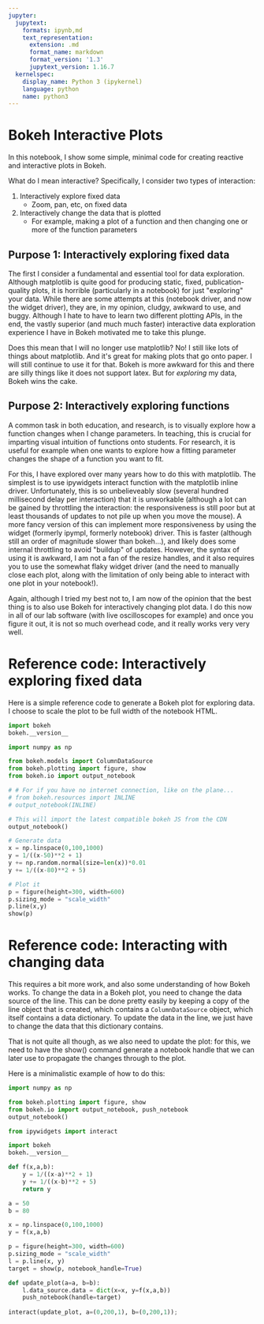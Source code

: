 ```yaml
---
jupyter:
  jupytext:
    formats: ipynb,md
    text_representation:
      extension: .md
      format_name: markdown
      format_version: '1.3'
      jupytext_version: 1.16.7
  kernelspec:
    display_name: Python 3 (ipykernel)
    language: python
    name: python3
---
```


# Bokeh Interactive Plots

In this notebook, I show some simple, minimal code for creating reactive and interactive plots in Bokeh. 

What do I mean interactive? Specifically, I consider two types of interaction: 

1. Interactively explore fixed data
    * Zoom, pan, etc, on fixed data
2. Interactively change the data that is plotted
    * For example, making a plot of a function and then changing one or more of the function parameters
    
## Purpose 1: Interactively exploring fixed data

The first I consider a fundamental and essential tool for data exploration. Although matplotlib is quite good for producing static, fixed, publication-quality plots, it is horrible (particularly in a notebook) for just "exploring" your data. While there are some attempts at this (notebook driver, and now the widget driver), they are, in my opinion, cludgy, awkward to use, and buggy. Although I hate to have to learn two different plotting APIs, in the end, the vastly superior (and much much faster) interactive data exploration experience I have in Bokeh motivated me to take this plunge. 

Does this mean that I will no longer use matplotlib? No! I still like lots of things about matplotlib. And it's great for making plots that go onto paper. I will still continue to use it for that. Bokeh is more awkward for this and there are silly things like it does not support latex. But for *exploring* my data, Bokeh wins the cake. 

## Purpose 2: Interactively exploring functions

A common task in both education, and research, is to visually explore how a function changes when I change parameters. In teaching, this is crucial for imparting visual intuition of functions onto students. For research, it is useful for example when one wants to explore how a fitting parameter changes the shape of a function you want to fit. 

For this, I have explored over many years how to do this with matplotlib. The simplest is to use ipywidgets interact function with the matplotlib inline driver. Unfortunately, this is so unbelieveably slow (several hundred millisecond delay per interaction) that it is unworkable (although a lot can be gained by throttling the interaction: the responsiveness is still poor but at least thousands of updates to not pile up when you move the mouse). A more fancy version of this can implement more responsiveness by using the widget (formerly ipympl, formerly notebook) driver. This is faster (although still an order of magnitude slower than bokeh...), and likely does some internal throttling to avoid "buildup" of updates. However, the syntax of using it is awkward, I am not a fan of the resize handles, and it also requires you to use the somewhat flaky widget driver (and the need to manually close each plot, along with the limitation of only being able to interact with one plot in your notebook!). 

Again, although I tried my best not to, I am now of the opinion that the best thing is to also use Bokeh for interactively changing plot data. I do this now in all of our lab software (with live oscilloscopes for example) and once you figure it out, it is not so much overhead code, and it really works very very well. 


# Reference code: Interactively exploring fixed data

Here is a simple reference code to generate a Bokeh plot for exploring data. I choose to scale the plot to be full width of the notebook HTML. 

```python
import bokeh
bokeh.__version__
```

```python
import numpy as np

from bokeh.models import ColumnDataSource
from bokeh.plotting import figure, show
from bokeh.io import output_notebook

# # For if you have no internet connection, like on the plane...
# from bokeh.resources import INLINE
# output_notebook(INLINE)

# This will import the latest compatible bokeh JS from the CDN
output_notebook()
```

```python
# Generate data
x = np.linspace(0,100,1000)
y = 1/((x-50)**2 + 1) 
y += np.random.normal(size=len(x))*0.01
y += 1/((x-80)**2 + 5)

# Plot it
p = figure(height=300, width=600) 
p.sizing_mode = "scale_width"
p.line(x,y)
show(p)
```

# Reference code: Interacting with changing data

This requires a bit more work, and also some understanding of how Bokeh works. To change the data in a Bokeh plot, you need to change the data source of the line. This can be done pretty easily by keeping a copy of the line object that is created, which contains a `ColumnDataSource` object, which itself contains a data dictionary. To update the data in the line, we just have to change the data that this dictionary contains. 

That is not quite all though, as we also need to update the plot: for this, we need to have the show() command generate a notebook handle that we can later use to propagate the changes through to the plot. 

Here is a minimalistic example of how to do this:

```python
import numpy as np

from bokeh.plotting import figure, show
from bokeh.io import output_notebook, push_notebook
output_notebook()

from ipywidgets import interact
```

```python
import bokeh
bokeh.__version__
```

```python
def f(x,a,b):
    y = 1/((x-a)**2 + 1) 
    y += 1/((x-b)**2 + 5)
    return y

a = 50
b = 80

x = np.linspace(0,100,1000)
y = f(x,a,b)

p = figure(height=300, width=600) 
p.sizing_mode = "scale_width"
l = p.line(x, y)
target = show(p, notebook_handle=True)

def update_plot(a=a, b=b):
    l.data_source.data = dict(x=x, y=f(x,a,b))
    push_notebook(handle=target)
    
interact(update_plot, a=(0,200,1), b=(0,200,1));
```

```python

```

